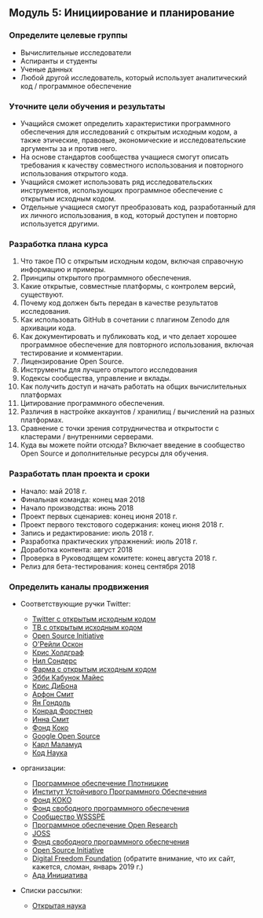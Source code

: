 ## Модуль 5: Инициирование и планирование

### Определите целевые группы

- Вычислительные исследователи
- Аспиранты и студенты
- Ученые данных
- Любой другой исследователь, который использует аналитический код / программное обеспечение

### Уточните цели обучения и результаты

- Учащийся сможет определить характеристики программного обеспечения для исследований с открытым исходным кодом, а также этические, правовые, экономические и исследовательские аргументы за и против него.
- На основе стандартов сообщества учащиеся смогут описать требования к качеству совместного использования и повторного использования открытого кода.
- Учащийся сможет использовать ряд исследовательских инструментов, использующих программное обеспечение с открытым исходным кодом.
- Отдельные учащиеся смогут преобразовать код, разработанный для их личного использования, в код, который доступен и повторно используется другими.

### Разработка плана курса

1. Что такое ПО с открытым исходным кодом, включая справочную информацию и примеры.
2. Принципы открытого программного обеспечения.
3. Какие открытые, совместные платформы, с контролем версий, существуют.
4. Почему код должен быть передан в качестве результатов исследования.
5. Как использовать GitHub в сочетании с плагином Zenodo для архивации кода.
6. Как документировать и публиковать код, и что делает хорошее программное обеспечение для повторного использования, включая тестирование и комментарии.
7. Лицензирование Open Source.
8. Инструменты для лучшего открытого исследования
9. Кодексы сообщества, управление и вклады.
10. Как получить доступ и начать работать на общих вычислительных платформах
11. Цитирование программного обеспечения.
12. Различия в настройке аккаунтов / хранилищ / вычислений на разных платформах.
13. Сравнение с точки зрения сотрудничества и открытости с кластерами / внутренними серверами.
14. Куда вы можете пойти отсюда? Включает введение в сообщество Open Source и дополнительные ресурсы для обучения.

### Разработать план проекта и сроки

- Начало: май 2018 г.
- Финальная команда: конец мая 2018
- Начало производства: июнь 2018
- Проект первых сценариев: конец июня 2018 г.
- Проект первого текстового содержания: конец июня 2018 г.
- Запись и редактирование: июль 2018 г.
- Разработка практических упражнений: июль 2018 г.
- Доработка контента: август 2018
- Проверка в Руководящем комитете: конец августа 2018 г.
- Релиз для бета-тестирования: конец сентября 2018

### Определить каналы продвижения

- Соответствующие ручки Twitter:
    
    - [Twitter с открытым исходным кодом](https://twitter.com/twitteross)
    - [ТВ с открытым исходным кодом](https://twitter.com/opensourcetv)
    - [Open Source Initiative](https://twitter.com/OpenSourceOrg)
    - [О'Рейли Оскон](https://twitter.com/oscon)
    - [Крис Холдграф](https://twitter.com/choldgraf)
    - [Нил Сондерс](https://twitter.com/neilfws)
    - [Фарма с открытым исходным кодом](https://twitter.com/OSPInfo)
    - [Эбби Кабунок Майес](https://twitter.com/abbycabs)
    - [Крис ДиБона](https://twitter.com/cdibona)
    - [Арфон Смит](https://twitter.com/arfon)
    - [Ян Гондоль](https://twitter.com/jangondol)
    - [Конрад Форстнер](https://twitter.com/konradfoerstner)
    - [Инна Смит](https://twitter.com/ismonet)
    - [Фонд Коко](https://twitter.com/CokoFoundation)
    - [Google Open Source](https://twitter.com/GoogleOSS)
    - [Карл Маламуд](https://twitter.com/carlmalamud)
    - [Код Наука](https://twitter.com/codeisscience)

- организации:
    
    - [Программное обеспечение Плотницкие](https://software-carpentry.org/)
    - [Институт Устойчивого Программного Обеспечения](https://www.software.ac.uk/software-sustainability-institute)
    - [Фонд КОКО](https://coko.foundation/)
    - [Фонд свободного программного обеспечения](https://www.fsf.org/licensing/)
    - [Сообщество WSSSPE](http://wssspe.researchcomputing.org.uk)
    - [Программное обеспечение Open Research](http://openresearchsoftware.metajnl.com)
    - [JOSS](http://joss.theoj.org)
    - [Фонд свободного программного обеспечения](https://www.fsf.org/)
    - [Open Source Initiative](https://opensource.org/)
    - [Digital Freedom Foundation](https://en.wikipedia.org/wiki/Digital_Freedom_Foundation) (обратите внимание, что их сайт, кажется, сломан, январь 2019 г.)
    - [Ада Инициатива](https://adainitiative.org/)

- Списки рассылки:
    
    - [Открытая наука](https://lists.okfn.org/mailman/listinfo/open-science)